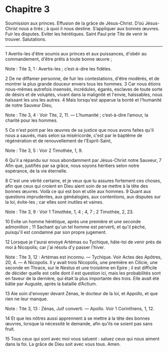 # Chapitre 3

Soumission aux princes.
Effusion de la grâce de Jésus-Christ.
D’où Jésus-Christ nous a tirés ; à quoi il nous destine.
S’appliquer aux bonnes œuvres.
Fuir les disputes.
Eviter les hérétiques.
Saint Paul prie Tite de venir le trouver.
Salutations.

***

1 Avertis-les d'être soumis aux princes et aux puissances, d'obéir au commandement, d'être prêts à toute bonne œuvre ;

<span class="bible-note">Note : </span> Tite 3, 1 : Avertis-les ; c’est-à-dire les fidèles.

2 De ne diffamer personne, de fuir les contestations, d'être modérés, et de montrer la plus grande douceur envers tous les hommes. 3 Car nous étions nous-mêmes autrefois insensés, incrédules, égarés, esclaves de toute sorte de désirs et de voluptés, vivant dans la malignité et l'envie, haïssables, nous haïssant les uns les autres. 4 Mais lorsqu'est apparue la bonté et l'humanité de notre Sauveur Dieu,

<span class="bible-note">Note : </span> Tite 3, 4 : Voir Tite, 2, 11. ― L’humanité ; c’est-à-dire l’amour, la charité pour les hommes.

5 Ce n'est point par les œuvres de sa justice que nous avons faites qu'il nous a sauvés, mais selon sa miséricorde, c'est par le baptême de régénération et de renouvellement de l'Esprit-Saint,

<span class="bible-note">Note : </span> Tite 3, 5 : Voir 2 Timothée, 1, 9.

6 Qu'il a répandu sur nous abondamment par Jésus-Christ notre Sauveur, 7 Afin que, justifiés par sa grâce, nous soyons héritiers selon notre espérance, de la vie éternelle.


8 C'est une vérité certaine, et je veux que tu assures fortement ces choses, afin que ceux qui croient en Dieu aient soin de se mettre à la tête des bonnes œuvres. Voilà ce qui est bon et utile aux hommes. 9 Quant aux questions imprudentes, aux généalogies, aux contentions, aux disputes sur la loi, évite-les ; car elles sont inutiles et vaines.

<span class="bible-note">Note : </span> Tite 3, 9 : Voir 1 Timothée, 1, 4 ; 4, 7 ; 2 Timothée, 2, 23.

10 Evite un homme hérétique, après une première et une seconde admonition ; 11 Sachant qu'un tel homme est perverti, et qu'il pèche, puisqu'il est condamné par son propre jugement.


12 Lorsque je t'aurai envoyé Artémas ou Tychique, hâte-toi de venir près de moi à Nicopolis; car j'ai résolu d'y passer l'hiver.

<span class="bible-note">Note : </span> Tite 3, 12 : Artémas est inconnu. ― Tychique. Voir Actes des Apôtres, 20, 4. ― A Nicopolis. Il y avait trois Nicopolis, une première en Cilicie, une seconde en Thrace, sur le Nestus et une troisième en Epire ; il est difficile de décider quelle est celle dont il est question ici, mais les probabilités sont en faveur de la dernière, qui était la plus importante des trois. Elle avait été bâtie par Auguste, après la bataille d’Actium.

13 Aie soin d'envoyer devant Zénas, le docteur de la loi, et Appollo, et que rien ne leur manque.

<span class="bible-note">Note : </span> Tite 3, 13 : Zénas, Juif converti. ― Apollo. Voir 1 Corinthiens, 1, 12.

14 Et que les nôtres aussi apprennent à se mettre à la tête des bonnes œuvres, lorsque la nécessité le demande, afin qu'ils ne soient pas sans fruit.


15 Tous ceux qui sont avec moi vous saluent : saluez ceux qui nous aiment dans la foi. La grâce de Dieu soit avec vous tous. Amen.
